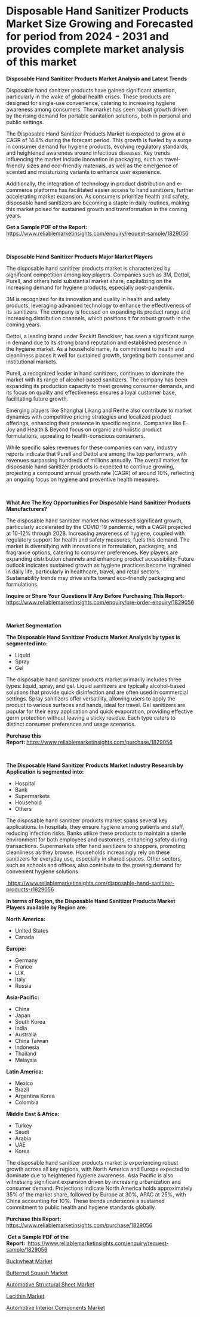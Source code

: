 <p><h1>Disposable Hand Sanitizer Products Market Size Growing and Forecasted for period from 2024 - 2031 and provides complete market analysis of this market</h1></p><p><strong>Disposable Hand Sanitizer Products Market Analysis and Latest Trends</strong></p>
<p><p>Disposable hand sanitizer products have gained significant attention, particularly in the wake of global health crises. These products are designed for single-use convenience, catering to increasing hygiene awareness among consumers. The market has seen robust growth driven by the rising demand for portable sanitation solutions, both in personal and public settings.</p><p>The Disposable Hand Sanitizer Products Market is expected to grow at a CAGR of 14.8% during the forecast period. This growth is fueled by a surge in consumer demand for hygiene products, evolving regulatory standards, and heightened awareness around infectious diseases. Key trends influencing the market include innovation in packaging, such as travel-friendly sizes and eco-friendly materials, as well as the emergence of scented and moisturizing variants to enhance user experience.</p><p>Additionally, the integration of technology in product distribution and e-commerce platforms has facilitated easier access to hand sanitizers, further accelerating market expansion. As consumers prioritize health and safety, disposable hand sanitizers are becoming a staple in daily routines, making this market poised for sustained growth and transformation in the coming years.</p></p>
<p><strong>Get a Sample PDF of the Report:&nbsp;</strong> <a href="https://www.reliablemarketinsights.com/enquiry/request-sample/1829056?utm_campaign=1393&utm_medium=2&utm_source=Github&utm_content=ia&utm_term=15102024&utm_id=disposable-hand-sanitizer-products">https://www.reliablemarketinsights.com/enquiry/request-sample/1829056</a></p>
<p>&nbsp;</p>
<p><strong>Disposable Hand Sanitizer Products Major Market Players</strong></p>
<p><p>The disposable hand sanitizer products market is characterized by significant competition among key players. Companies such as 3M, Dettol, Purell, and others hold substantial market share, capitalizing on the increasing demand for hygiene products, especially post-pandemic. </p><p>3M is recognized for its innovation and quality in health and safety products, leveraging advanced technology to enhance the effectiveness of its sanitizers. The company is focused on expanding its product range and increasing distribution channels, which positions it for robust growth in the coming years.</p><p>Dettol, a leading brand under Reckitt Benckiser, has seen a significant surge in demand due to its strong brand reputation and established presence in the hygiene market. As a household name, its commitment to health and cleanliness places it well for sustained growth, targeting both consumer and institutional markets.</p><p>Purell, a recognized leader in hand sanitizers, continues to dominate the market with its range of alcohol-based sanitizers. The company has been expanding its production capacity to meet growing consumer demands, and its focus on quality and effectiveness ensures a loyal customer base, facilitating future growth.</p><p>Emerging players like Shanghai Likang and Renhe also contribute to market dynamics with competitive pricing strategies and localized product offerings, enhancing their presence in specific regions. Companies like E-Joy and Health & Beyond focus on organic and holistic product formulations, appealing to health-conscious consumers.</p><p>While specific sales revenues for these companies can vary, industry reports indicate that Purell and Dettol are among the top performers, with revenues surpassing hundreds of millions annually. The overall market for disposable hand sanitizer products is expected to continue growing, projecting a compound annual growth rate (CAGR) of around 10%, reflecting an ongoing focus on hygiene and preventive health measures.</p></p>
<p>&nbsp;</p>
<p><strong>What Are The Key Opportunities For Disposable Hand Sanitizer Products Manufacturers?</strong></p>
<p><p>The disposable hand sanitizer market has witnessed significant growth, particularly accelerated by the COVID-19 pandemic, with a CAGR projected at 10-12% through 2028. Increasing awareness of hygiene, coupled with regulatory support for health and safety measures, fuels this demand. The market is diversifying with innovations in formulation, packaging, and fragrance options, catering to consumer preferences. Key players are expanding distribution channels and enhancing product accessibility. Future outlook indicates sustained growth as hygiene practices become ingrained in daily life, particularly in healthcare, travel, and retail sectors. Sustainability trends may drive shifts toward eco-friendly packaging and formulations.</p></p>
<p><strong>Inquire or Share Your Questions If Any Before Purchasing This Report:</strong> <a href="https://www.reliablemarketinsights.com/enquiry/pre-order-enquiry/1829056?utm_campaign=1393&utm_medium=2&utm_source=Github&utm_content=ia&utm_term=15102024&utm_id=disposable-hand-sanitizer-products">https://www.reliablemarketinsights.com/enquiry/pre-order-enquiry/1829056</a></p>
<p>&nbsp;</p>
<p><strong>Market Segmentation</strong></p>
<p><strong>The Disposable Hand Sanitizer Products Market Analysis by types is segmented into:</strong></p>
<p><ul><li>Liquid</li><li>Spray</li><li>Gel</li></ul></p>
<p><p>The disposable hand sanitizer products market primarily includes three types: liquid, spray, and gel. Liquid sanitizers are typically alcohol-based solutions that provide quick disinfection and are often used in commercial settings. Spray sanitizers offer versatility, allowing users to apply the product to various surfaces and hands, ideal for travel. Gel sanitizers are popular for their easy application and quick evaporation, providing effective germ protection without leaving a sticky residue. Each type caters to distinct consumer preferences and usage scenarios.</p></p>
<p><strong>Purchase this Report:&nbsp;</strong><a href="https://www.reliablemarketinsights.com/purchase/1829056?utm_campaign=1393&utm_medium=2&utm_source=Github&utm_content=ia&utm_term=15102024&utm_id=disposable-hand-sanitizer-products">https://www.reliablemarketinsights.com/purchase/1829056</a></p>
<p>&nbsp;</p>
<p><strong>The Disposable Hand Sanitizer Products Market Industry Research by Application is segmented into:</strong></p>
<p><ul><li>Hospital</li><li>Bank</li><li>Supermarkets</li><li>Household</li><li>Others</li></ul></p>
<p><p>The disposable hand sanitizer products market spans several key applications. In hospitals, they ensure hygiene among patients and staff, reducing infection risks. Banks utilize these products to maintain a sterile environment for both employees and customers, enhancing safety during transactions. Supermarkets offer hand sanitizers to shoppers, promoting cleanliness as they browse. Households increasingly rely on these sanitizers for everyday use, especially in shared spaces. Other sectors, such as schools and offices, also contribute to the growing demand for convenient hygiene solutions.</p></p>
<p><a href="https://www.reliablemarketinsights.com/disposable-hand-sanitizer-products-r1829056?utm_campaign=1393&utm_medium=2&utm_source=Github&utm_content=ia&utm_term=15102024&utm_id=disposable-hand-sanitizer-products">&nbsp;https://www.reliablemarketinsights.com/disposable-hand-sanitizer-products-r1829056</a></p>
<p><strong>In terms of Region, the Disposable Hand Sanitizer Products Market Players available by Region are:</strong></p>
<p>
    <p> <strong> North America: </strong>
        <ul>
            <li>United States</li>
            <li>Canada</li>
        </ul>
        </p> 
    <p> <strong> Europe: </strong>
        <ul>
            <li>Germany</li>
            <li>France</li>
            <li>U.K.</li>
            <li>Italy</li>
            <li>Russia</li>
        </ul>
        </p> 
    <p> <strong> Asia-Pacific: </strong>
        <ul>
            <li>China</li>
            <li>Japan</li>
            <li>South Korea</li>
            <li>India</li>
            <li>Australia</li>
            <li>China Taiwan</li>
            <li>Indonesia</li>
            <li>Thailand</li>
            <li>Malaysia</li>
        </ul>
        </p> 
    <p> <strong> Latin America: </strong>
        <ul>
            <li>Mexico</li>
            <li>Brazil</li>
            <li>Argentina Korea</li>
            <li>Colombia</li>
        </ul>
        </p> 
    <p> <strong> Middle East & Africa: </strong>
        <ul>
            <li>Turkey</li>
            <li>Saudi</li>
            <li>Arabia</li>
            <li>UAE</li>
            <li>Korea</li>
        </ul>
    </p>
    </p>
<p><p>The disposable hand sanitizer products market is experiencing robust growth across all key regions, with North America and Europe expected to dominate due to heightened hygiene awareness. Asia Pacific is also witnessing significant expansion driven by increasing urbanization and consumer demand. Projections indicate North America holds approximately 35% of the market share, followed by Europe at 30%, APAC at 25%, with China accounting for 10%. These trends underscore a sustained commitment to public health and hygiene standards globally.</p></p>
<p><strong>Purchase this Report: </strong><a href="https://www.reliablemarketinsights.com/purchase/1829056?utm_campaign=1393&utm_medium=2&utm_source=Github&utm_content=ia&utm_term=15102024&utm_id=disposable-hand-sanitizer-products">https://www.reliablemarketinsights.com/purchase/1829056</a></p>
<p>&nbsp;<strong>Get a Sample PDF of the Report:&nbsp;&nbsp;</strong><a href="https://www.reliablemarketinsights.com/enquiry/request-sample/1829056?utm_campaign=1393&utm_medium=2&utm_source=Github&utm_content=ia&utm_term=15102024&utm_id=disposable-hand-sanitizer-products">https://www.reliablemarketinsights.com/enquiry/request-sample/1829056</a></p>
<p><strong></strong></p>
<p><p><a href="https://www.linkedin.com/pulse/global-buckwheat-market-forecast-2024-2031-trends-impact-jaz0e?utm_campaign=1393&utm_medium=2&utm_source=Github&utm_content=ia&utm_term=15102024&utm_id=disposable-hand-sanitizer-products">Buckwheat Market</a></p><p><a href="https://www.linkedin.com/pulse/butternut-squash-market-matrix-applications-types-cagr-growth-akise?utm_campaign=1393&utm_medium=2&utm_source=Github&utm_content=ia&utm_term=15102024&utm_id=disposable-hand-sanitizer-products">Butternut Squash Market</a></p><p><a href="https://www.linkedin.com/pulse/future-trends-global-automotive-structural-sheet-market-q6v9e?utm_campaign=1393&utm_medium=2&utm_source=Github&utm_content=ia&utm_term=15102024&utm_id=disposable-hand-sanitizer-products">Automotive Structural Sheet Market</a></p><p><a href="https://www.linkedin.com/pulse/future-lecithin-market-global-forecast-trends-2024-2031-n2eqe?utm_campaign=1393&utm_medium=2&utm_source=Github&utm_content=ia&utm_term=15102024&utm_id=disposable-hand-sanitizer-products">Lecithin Market</a></p><p><a href="https://www.linkedin.com/pulse/automotive-interior-components-market-indicators-size-regional-rjhoe?utm_campaign=1393&utm_medium=2&utm_source=Github&utm_content=ia&utm_term=15102024&utm_id=disposable-hand-sanitizer-products">Automotive Interior Components Market</a></p></p>